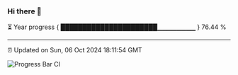 ### Hi there 👋

⏳ Year progress { ██████████████████████▁▁▁▁▁▁▁▁ } 76.44 %

---

⏰ Updated on Sun, 06 Oct 2024 18:11:54 GMT

![Progress Bar CI](https://github.com/Shyam-Makwana/GitHub-Actions-Demo/workflows/Progress%20Bar%20CI/badge.svg)
